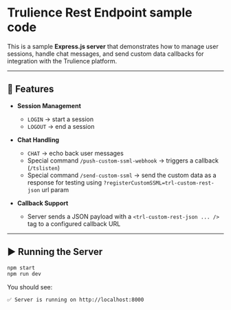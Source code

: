 # Trulience Rest Endpoint sample code

This is a sample **Express.js server** that demonstrates how to manage user sessions, handle chat messages, and send custom data callbacks for integration with the Trulience platform.

---

## 🚀 Features

* **Session Management**

  * `LOGIN` → start a session
  * `LOGOUT` → end a session

* **Chat Handling**

  * `CHAT` → echo back user messages
  * Special command `/push-custom-ssml-webhook` → triggers a callback (`/tslisten`)
  * Special command `/send-custom-ssml` → send the custom data as a response for testing using 
`?registerCustomSSML=trl-custom-rest-json` url param

* **Callback Support**

  * Server sends a JSON payload with a `<trl-custom-rest-json ... />` tag to a configured callback URL

---

## ▶️ Running the Server

```bash
npm start
npm run dev
```

You should see:

```
✅ Server is running on http://localhost:8000
```

